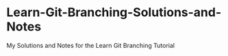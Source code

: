 # Learn-Git-Branching-Solutions-and-Notes
My Solutions and Notes for the Learn Git Branching Tutorial
